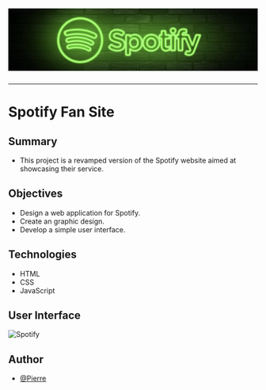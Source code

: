 <h1 align="center">
  <img src="./Assets/header.png" alt="Spotify" />
</h1>

---

# Spotify Fan Site

## Summary
- This project is a revamped version of the Spotify website aimed at showcasing their service.

## Objectives
- Design a web application for Spotify.
- Create an graphic design.
- Develop a simple user interface.

## Technologies
- HTML
- CSS
- JavaScript

## User Interface
<img src="./Assets/UI.png" alt="Spotify" />

## Author
- [@Pierre](https://github.com/Pierre-Portfolio)
